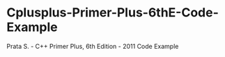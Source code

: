 Cplusplus-Primer-Plus-6thE-Code-Example
=======================================

Prata S. - C++ Primer Plus, 6th Edition - 2011 Code Example
